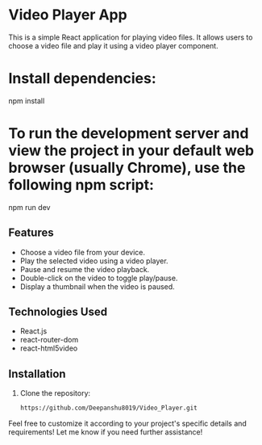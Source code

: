 # Video Player App

This is a simple React application for playing video files. It allows users to choose a video file and play it using a video player component.

# Install dependencies:
npm install

# To run the development server and view the project in your default web browser (usually Chrome), use the following npm script:

npm run dev

## Features

- Choose a video file from your device.
- Play the selected video using a video player.
- Pause and resume the video playback.
- Double-click on the video to toggle play/pause.
- Display a thumbnail when the video is paused.

## Technologies Used

- React.js
- react-router-dom
- react-html5video

## Installation

1. Clone the repository:

   ```bash
   https://github.com/Deepanshu8019/Video_Player.git


Feel free to customize it according to your project's specific details and requirements! Let me know if you need further assistance!

